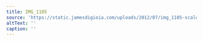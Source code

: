 ```yaml
---
title: IMG_1105
source: 'https://static.jamesdigioia.com/uploads/2012/07/img_1105-scaled.jpg'
altText: ''
caption: ''
---
```


